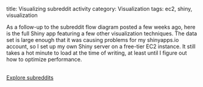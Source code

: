 title: Visualizing subreddit activity
category: Visualization
tags: ec2, shiny, visualization

As a follow-up to the subreddit flow diagram posted a few weeks ago, here is the full Shiny app featuring a few other visualization techniques. The data set is large enough that it was causing problems for my shinyapps.io account, so I set up my own Shiny server on a free-tier EC2 instance. It still takes a hot minute to load at the time of writing, at least until I figure out how to optimize performance.

</br>

<div class="text-center">
	<a type="button" class="btn btn-primary btn-lg" target="_blank" href="http://shiny.spencerboucher.com/reddit">
	  Explore subreddits	
	</a>
</div>
